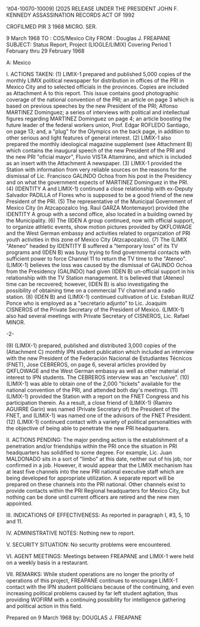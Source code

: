 ‘it04-10070-10009] (2025 RELEASE UNDER THE PRESIDENT JOHN F. KENNEDY ASSASSINATION RECORDS ACT OF 1992

CROFILMED
PIR 3 1968
MICRO. SER.

9 March 1968
TO : COS/Mexico City
FROM : Douglas J. FREAPANE
SUBJECT: Status Report, Project (LIOGLE/LIMIX) Covering Period
1 February thru 29 February 1968

A: Mexico

I. ACTIONS TAKEN: (1) LIMIX-1 prepared and published 5,000 copies of the monthly LIMIX political newspaper for distribution in offices of the PRI in Mexico City and to selected officials in the provinces. Copies are included as Attachment A to this report. This issue contains good photographic coverage of the national convention of the PRI; an article on page 3 which is based on previous speeches by the new President of the PRI; Alfonso MARTINEZ Dominguez; a series of interviews with political and intellectual figures regarding MARTINEZ Dominguez on page 4; an article boosting the future leader of the federal workers union, Prof. Edgar ROFLEDO Santiago, on page 13; and, a "plug" for the Olympics on the back page, in addition to other serious and light features of general interest. (2) LIMIX-1 also prepared the monthly ideological magazine supplement (see Attachment B) which contains the inaugural speech of the new President of the PRI and the new PRI "oficial mayor", Fluvio VISTA Altamirano, and which is included as an insert with the Attachment A newspaper. (3) LIMIX-1 provided the Station with information from very reliable sources on the reasons for the dismissal of Lic. Francisco GALINDO Ochoa from his post in the Presidency and on what the government expects of MARTINEZ Dominguez in the PRI. (4) (IDENTITY A and LIMIX-1) continued a close relationship with ex-Deputy Salvador PADILLA of Flores who is supposed to be a good friend of the new President of the PRI. (5) The representative of the Municipal Government of Mexico City (in Atzcapozalco Ing. Raul GARZA Montemayor) provided (the IDENTITY A group with a second office, also located in a building owned by the Municipality. (6) The (IDEN A group continued, now with official support, to organize athletic events, show motion pictures provided by QKFLOWAGE and the West German embassy and activities related to organization of PRI youth activities in this zone of Mexico City (Atzcapozalco). (7) The (LIMIX "Ateneo" headed by IDENTITY B suffered a "temporary loss" of its TV programs and (IDEN B) was busy trying to find governmental contacts with sufficient power to force Channel 11 to return the TV time to the "Ateneo". (LIMIX-1) believes the loss was caused by the dismissal of GALINDO Ochoa from the Presidency (GALINDO) had given (IDEN B) un-official support in his relationship with the TV Station management. It is believed that (Ateneo) time can be recovered; however, (IDEN B) is also investigating the possibility of obtaining time on a commercial TV channel and a radio station. (8) (IDEN B) and (LIMIX-1) continued cultivation of Lic. Esteban RUIZ Ponce who is employed as a "secretario adjunto" to Lic. Joaquim CISNEROS of the Private Secretary of the President of Mexico. (LIMIX-1) also had several meetings with Private Secretary of CISNEROS, Lic. Rafael MINOR.

-2-

(9) (LIMIX-1) prepared, published and distributed 3,000 copies of the (Attachment C) monthly IPN student publication which included an interview with the new President of the Federación Nacional de Estudiantes Técnicos (FNET), Jose CEBREROS, on page 6, several articles provided by QKFLOWAGE and the West German embassy as well as other material of interest to IPN students. The CEBREROS interview was an "exclusive". (10) (LIMIX-1) was able to obtain one of the 2,000 "tickets" available for the national convention of the PRI, and attended both day's meetings. (11) (LIMIX-1) provided the Station with a report on the FNET Congress and his participation therein. As a result, a close friend of (LIMIX-1) (Ramiro AGUIRRE Garin) was named (Private Secretary of) the President of the FNET, and (LIMIX-1) was named one of the advisors of the FNET President. (12) (LIMIX-1) continued contact with a variety of political personalities with the objective of being able to penetrate the new PRI headquarters.

II. ACTIONS PENDING: The major pending action is the establishment of a penetration and/or friendships within the PRI once the situation in PRI headquarters has solidified to some degree. For example, Lic. Juan MALDONADO sits in a sort of "limbo" at this date, neither out of his job, nor confirmed in a job. However, it would appear that the LIMIX mechanism has at least five channels into the new PRI national executive staff which are being developed for appropriate utilization. A separate report will be prepared on these channels into the PRI national. Other channels exist to provide contacts within the PRI Regional headquarters for Mexico City, but nothing can be done until current officers are retired and the new men appointed.

III. INDICATIONS OF EFFECTIVENESS: As reported in paragraph I, #3, 5, 10 and 11.

IV. ADMINISTRATIVE NOTES: Nothing new to report.

V. SECURITY SITUATION: No security problems were encountered.

VI. AGENT MEETINGS: Meetings between FREAPANE and LIMIX-1 were held on a weekly basis in a restaurant.

VII. REMARKS: While student operations are no longer the priority of operations of this project, FREAPANE continues to encourage LIMIX-1 contact with the IPN student politicians because of the continuing, and even increasing political problems caused by far left student agitation, thus providing WOFIRM with a continuing possibility for intelligence gathering and political action in this field.

Prepared on 9 March 1968 by:
DOUGLAS J. FREAPANE
